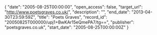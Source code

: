 {
  "date": "2005-08-25T00:00:00", 
  "open_access": false, 
  "target_url": "http://www.poetsgraves.co.uk/", 
  "description": "", 
  "end_date": "2013-04-30T23:59:59Z", 
  "title": "Poets Graves", 
  "record_id": "20050825T000000/upj1+BwKAr15eQmePA7/tg==", 
  "publisher": "poetsgraves.co.uk", 
  "start_date": "2005-08-25T00:00:00Z"
}

